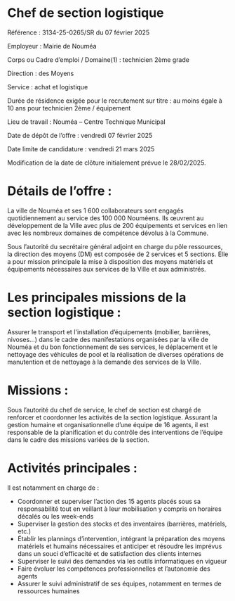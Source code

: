 # Chef de section logistique

Référence : 3134-25-0265/SR du 07 février 2025

Employeur : Mairie de Nouméa

Corps ou Cadre d’emploi / Domaine(1) : technicien 2ème grade

Direction : des Moyens

Service : achat et logistique

Durée de résidence exigée pour le recrutement sur titre : au moins égale à 10 ans pour technicien 2ème / équipement

Lieu de travail : Nouméa – Centre Technique Municipal

Date de dépôt de l’offre : vendredi 07 février 2025

Date limite de candidature : vendredi 21 mars 2025

Modification de la date de clôture initialement prévue le 28/02/2025.

# Détails de l’offre :

La ville de Nouméa et ses 1 600 collaborateurs sont engagés quotidiennement au service des 100 000 Nouméens. Ils œuvrent au développement de la Ville avec plus de 200 équipements et services en lien avec les nombreux domaines de compétence dévolus à la Commune.

Sous l’autorité du secrétaire général adjoint en charge du pôle ressources, la direction des moyens (DM) est composée de 2 services et 5 sections. Elle a pour mission principale la mise à disposition des moyens matériels et équipements nécessaires aux services de la Ville et aux administrés.

# Les principales missions de la section logistique :

Assurer le transport et l'installation d’équipements (mobilier, barrières, nivoses…) dans le cadre des manifestations organisées par la ville de Nouméa et du bon fonctionnement de ses services, le déplacement et le nettoyage des véhicules de pool et la réalisation de diverses opérations de manutention et de nettoyage à la demande des services de la Ville.

# Missions :

Sous l’autorité du chef de service, le chef de section est chargé de renforcer et coordonner les activités de la section logistique. Assurant la gestion humaine et organisationnelle d’une équipe de 16 agents, il est responsable de la planification et du contrôle des interventions de l’équipe dans le cadre des missions variées de la section.

# Activités principales :

Il est notamment en charge de :

- Coordonner et superviser l’action des 15 agents placés sous sa responsabilité tout en veillant à leur mobilisation y compris en horaires décalés ou les week-ends
- Superviser la gestion des stocks et des inventaires (barrières, matériels, etc.)
- Établir les plannings d’intervention, intégrant la préparation des moyens matériels et humains nécessaires et anticiper et résoudre les imprévus dans un souci d’efficacité et de satisfaction des clients internes
- Superviser le suivi des demandes via les outils informatiques en vigueur
- Faire évoluer les compétences professionnelles et l’autonomie des agents
- Assurer le suivi administratif de ses équipes, notamment en termes de ressources humaines